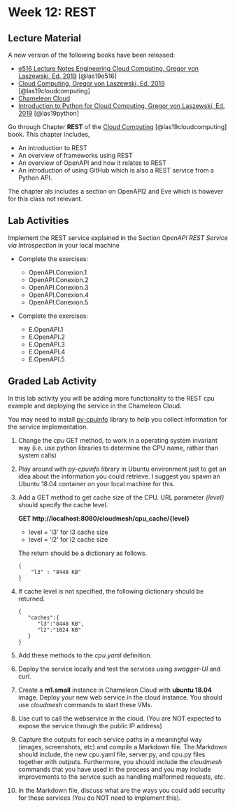 # Week 12: REST


## Lecture Material 

A new version of the following books have been released:

* [e516 Lecture Notes Engineering Cloud Computing, Gregor von Laszewski, Ed. 2019](https://laszewski.github.io/book/e516/) [@las19e516]
* [Cloud Computing, Gregor von Laszewski, Ed. 2019](https://laszewski.github.io/book/cloud/) [@las19cloudcomputing]
* [Chameleon Cloud](https://laszewski.github.io/book/chameleon/)
* [Introduction to Python for Cloud Computing, Gregor von Laszewski, Ed. 2019](https://laszewski.github.io/book/python/) [@las19python]

Go through Chapter **REST** of the 
[Cloud Computing](https://laszewski.github.io/book/cloud/)
[@las19cloudcomputing] book. This chapter includes,

* An introduction to REST
* An overview of frameworks using REST
* An overview of OpenAPI and how it relates to REST
* An introduction of using GitHub which is also a REST service from a
  Python API.

The chapter als includes a section on OpenAPI2 and Eve which is however
for this class not relevant.

## Lab Activities 

Implement the REST service explained in the Section 
*OpenAPI REST Service via Introspection* in your local machine

* Complete the exercises:

    * OpenAPI.Conexion.1
    * OpenAPI.Conexion.2
    * OpenAPI.Conexion.3
    * OpenAPI.Conexion.4
    * OpenAPI.Conexion.5 

* Complete the exercises:

    * E.OpenAPI.1
    * E.OpenAPI.2
    * E.OpenAPI.3
    * E.OpenAPI.4
    * E.OpenAPI.5 

## Graded Lab Activity

In this lab activity you will be adding more functionality to the REST
cpu example and deploying the service in the Chameleon Cloud.

You may need to install 
[py-cpuinfo](https://pypi.org/project/py-cpuinfo/0.2.3/) 
library to help you collect information for the service implementation. 

1. Change the *cpu* GET method, to work in a operating system invariant way
   (i.e. use python libraries to determine the CPU name, rather than system calls) 
   
1. Play around with *py-cpuinfo* library in Ubuntu environment just to get an 
    idea about the information you could retrieve. I suggest you spawn an Ubuntu 
    18.04 container on your local machine for this. 

1. Add a GET method to get cache size of the CPU. URL parameter *{level}* should 
  specify the cache level.        
  
    **GET http://localhost:8080/cloudmesh/cpu_cache/{level}**
  
    * level = 'l3' for l3 cache size
    * level = 'l2' for l2 cache size
   
   The return should be a dictionary as follows. 
   
   ```
   { 
       "l3" : "8448 KB"    
   } 
    ```
   
2. If cache level is not specified, the following dictionary should be returned. 
  
    ```
    { 
       "caches":{ 
          "l3":"8448 KB",
          "l2":"1024 KB"
       }
    } 
    ```
 
 3. Add these methods to the *cpu.yaml* definition. 
 
 4. Deploy the service locally and test the services using *swagger-UI*
    and curl.
 
 5. Create a **m1.small** instance in Chameleon Cloud with **ubuntu
    18.04** image. Deploy your new web service in the cloud instance.  You 
    should use *cloudmesh* commands to start these VMs. 
    
 6. Use curl to call the webservice in the cloud. (You are NOT expected to 
    expose the service through the public IP address)
    
 7. Capture the outputs for each service paths in a meaningful way
    (images, screenshots, etc) and compile a Markdown file. The Markdown
    should include, the new cpu.yaml file, server.py, and cpu.py files
    together with outputs. Furthermore, you should include the *cloudmesh* 
    commands that you have used in the process and you may include improvements 
    to the service such as handling malformed requests, etc.
 
 8. In the Markdown file, discuss what are the ways you could add
    security for these services (You do NOT need to implement this).